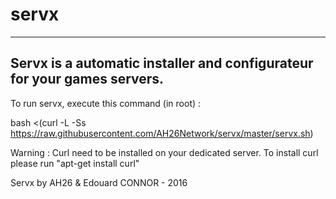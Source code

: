 # servx

---
Servx is a automatic installer and configurateur for your games servers.
---

To run servx, execute this command (in root) :

bash <(curl -L -Ss https://raw.githubusercontent.com/AH26Network/servx/master/servx.sh)

Warning : Curl need to be installed on your dedicated server. To install curl please run "apt-get install curl"

Servx by AH26 & Edouard CONNOR - 2016
